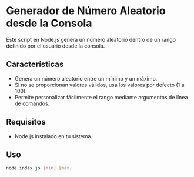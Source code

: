 # Generador de Número Aleatorio desde la Consola

Este script en Node.js genera un número aleatorio dentro de un rango definido por el usuario desde la consola.

## Características

- Genera un número aleatorio entre un mínimo y un máximo.
- Si no se proporcionan valores válidos, usa los valores por defecto (1 a 100).
- Permite personalizar fácilmente el rango mediante argumentos de línea de comandos.

## Requisitos

- Node.js instalado en tu sistema.

## Uso

```bash
node index.js [min] [max]
